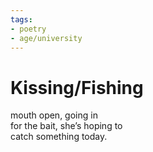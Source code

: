 ```yaml
---
tags:
- poetry
- age/university
---
```


# Kissing/Fishing

mouth open, going in  
for the bait, she’s hoping to  
catch something today.  
